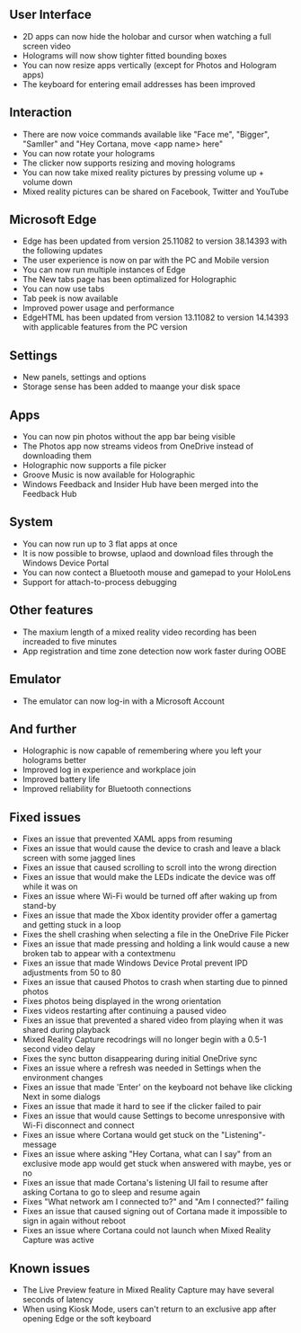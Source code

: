 ## User Interface
- 2D apps can now hide the holobar and cursor when watching a full screen video
- Holograms will now show tighter fitted bounding boxes
- You can now resize apps vertically (except for Photos and Hologram apps)
- The keyboard for entering email addresses has been improved

## Interaction
- There are now voice commands available like "Face me", "Bigger", "Samller" and "Hey Cortana, move &lt;app name&gt; here"
- You can now rotate your holograms
- The clicker now supports resizing and moving holograms
- You can now take mixed reality pictures by pressing volume up + volume down
- Mixed reality pictures can be shared on Facebook, Twitter and YouTube

## Microsoft Edge
- Edge has been updated from version 25.11082 to version 38.14393 with the following updates
 - The user experience is now on par with the PC and Mobile version
 - You can now run multiple instances of Edge
 - The New tabs page has been optimalized for Holographic
 - You can now use tabs
 - Tab peek is now available
 - Improved power usage and performance
- EdgeHTML has been updated from version 13.11082 to version 14.14393 with applicable features from the PC version

## Settings
- New panels, settings and options
 - Storage sense has been added to maange your disk space

## Apps
- You can now pin photos without the app bar being visible
- The Photos app now streams videos from OneDrive instead of downloading them
- Holographic now supports a file picker
- Groove Music is now available for Holographic
- Windows Feedback and Insider Hub have been merged into the Feedback Hub

## System
- You can now run up to 3 flat apps at once
- It is now possible to browse, uplaod and download files through the Windows Device Portal
- You can now contect a Bluetooth mouse and gamepad to your HoloLens
- Support for attach-to-process debugging

## Other features
- The maxium length of a mixed reality video recording has been increaded to five minutes
- App registration and time zone detection now work faster during OOBE

## Emulator
- The emulator can now log-in with a Microsoft Account

## And further
- Holographic is now capable of remembering where you left your holograms better
- Improved log in experience and workplace join
- Improved battery life
- Improved reliability for Bluetooth connections

## Fixed issues
- Fixes an issue that prevented XAML apps from resuming
- Fixes an issue that would cause the device to crash and leave a black screen with some jagged lines
- Fixes an issue that caused scrolling to scroll into the wrong direction
- Fixes an issue that would make the LEDs indicate the device was off while it was on
- Fixes an issue where Wi-Fi would be turned off after waking up from stand-by
- Fixes an issue that made the Xbox identity provider offer a gamertag and getting stuck in a loop
- Fixes the shell crashing when selecting a file in the OneDrive File Picker
- Fixes an issue that made pressing and holding a link would cause a new broken tab to appear with a contextmenu
- Fixes an issue that made Windows Device Protal prevent IPD adjustments from 50 to 80
- Fixes an issue that caused Photos to crash when starting due to pinned photos
- Fixes photos being displayed in the wrong orientation
- Fixes videos restarting after continuing a paused video
- Fixes an issue that prevented a shared video from playing when it was shared during playback
- Mixed Reality Capture recodrings will no longer begin with a 0.5-1 second video delay
- Fixes the sync button disappearing during initial OneDrive sync
- Fixes an issue where a refresh was needed in Settings when the environment changes
- Fixes an issue that made 'Enter' on the keyboard not behave like clicking Next in some dialogs
- Fixes an issue that made it hard to see if the clicker failed to pair
- Fixes an issue that would cause Settings to become unresponsive with Wi-Fi disconnect and connect
- Fixes an issue where Cortana would get stuck on the "Listening"-message
- Fixes an issue where asking "Hey Cortana, what can I say" from an exclusive mode app would get stuck when answered with maybe, yes or no
- Fixes an issue that made Cortana's listening UI fail to resume after asking Cortana to go to sleep and resume again
- Fixes "What network am I connected to?" and "Am I connected?" failing
- Fixes an issue that caused signing out of Cortana made it impossible to sign in again without reboot
- Fixes an issue where Cortana could not launch when Mixed Reality Capture was active

## Known issues
- The Live Preview feature in Mixed Reality Capture may have several seconds of latency
- When using Kiosk Mode, users can't return to an exclusive app after opening Edge or the soft keyboard